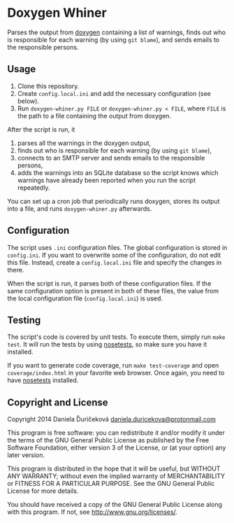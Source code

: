 # Doxygen Whiner #

Parses the output from [doxygen](http://www.stack.nl/~dimitri/doxygen/) containing a list of warnings, finds out who is responsible for each warning (by using `git blame`), and sends emails to the responsible persons.

## Usage ##

1. Clone this repository.
2. Create `config.local.ini` and add the necessary configuration (see below).
3. Run `doxygen-whiner.py FILE` or `doxygen-whiner.py < FILE`, where `FILE` is the path to a file containing the output from doxygen.

After the script is run, it

1. parses all the warnings in the doxygen output,
2. finds out who is responsible for each warning (by using `git blame`),
3. connects to an SMTP server and sends emails to the responsible persons,
4. adds the warnings into an SQLite database so the script knows which warnings have already been reported when you run the script repeatedly.

You can set up a cron job that periodically runs doxygen, stores its output into a file, and runs `doxygen-whiner.py` afterwards.

## Configuration ##

The script uses `.ini` configuration files. The global configuration is stored in `config.ini`. If you want to overwrite some of the configuration, do not edit this file. Instead, create a `config.local.ini` file and specify the changes in there.

When the script is run, it parses both of these configuration files. If the same configuration option is present in both of these files, the value from the local configuration file (`config.local.ini`) is used.

## Testing ##

The script's code is covered by unit tests. To execute them, simply run `make test`. It will run the tests by using [nosetests](https://nose.readthedocs.org/en/latest/), so make sure you have it installed.

If you want to generate code coverage, run `make test-coverage` and open `coverage/index.html` in your favorite web browser. Once again, you need to have [nosetests](https://nose.readthedocs.org/en/latest/) installed.

## Copyright and License ##

Copyright 2014 Daniela Ďuričeková <daniela.duricekova@protonmail.com>

This program is free software: you can redistribute it and/or modify
it under the terms of the GNU General Public License as published by
the Free Software Foundation, either version 3 of the License, or
(at your option) any later version.

This program is distributed in the hope that it will be useful,
but WITHOUT ANY WARRANTY; without even the implied warranty of
MERCHANTABILITY or FITNESS FOR A PARTICULAR PURPOSE.  See the
GNU General Public License for more details.

You should have received a copy of the GNU General Public License
along with this program.  If not, see <http://www.gnu.org/licenses/>.
